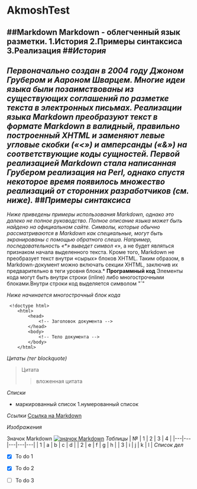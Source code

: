# AkmoshTest
##Markdown
Markdown - облегченный язык разметки.
1.История
2.Примеры синтаксиса 
3.Реализация
##*История*
---
*Первоначально создан в 2004 году **Джоном Грубером и Аароном Шварцем.** Многие идеи языка были позаимствованы из существующих соглашений по разметке текста в электронных письмах. Реализации языка Markdown преобразуют текст в формате Markdown в валидный, правильно построенный XHTML и заменяют левые угловые скобки («<») и амперсанды («&») на соответствующие коды сущностей. Первой реализацией Markdown стала написанная Грубером реализация на Perl, однако спустя некоторое время появилось множество реализаций от сторонних разработчиков (см. ниже).*
##*Примеры синтаксиса*
---
*Ниже приведены примеры использования Markdown, однако это далеко не полное руководство. Полное описание языка может быть найдено на официальном сайте. Символы, которые обычно рассматриваются в Markdown как специальные, могут быть экранированы с помощью обратного слеша. Например, последовательность «\*» выведет символ «*», а не будет являться признаком начала выделенного текста. Кроме того, Markdown не преобразует текст внутри «сырых» блоков XHTML. Таким образом, в Markdown-документ можно включать секции XHTML, заключив их предварительно в теги уровня блока.*
**Программный код**
Элементы кода могут быть внутри строки (inline) либо многострочными блоками.Внутри строки код выделяется символом "`"

*Ниже начинается многострочный блок кода*
```
 <!doctype html>
    <html>
        <head>
            <!-- Заголовок документа -->
        </head>
        <body>
            <!-- Тело документа -->
        </body>
    </html>
```
*Цитаты (тег blockquote)*
>Цитата 
>> вложенная цитата

*Списки*
* маркированный список 
1.нумерованный список

*Ссылки*
[Ссылка на Markdown](https://ru.wikipedia.org/wiki/Markdown)

*Изображения*

Значок Markdown
[![значок Markdown](https://upload.wikimedia.org/wikipedia/commons/thumb/4/48/Markdown-mark.svg/1024px-Markdown-mark.svg.png)](https://ru.wikipedia.org/wiki/Markdown)
*Таблицы*
| № | 1 | 2 | 3 | 4 |
|---|---|---|---|---|
| 1 | a | b | c | d |
| 2 | e | f | g | h |
| 3 | i | j | k | l |
*Список дел*
* [x] To do 1
* [x] To do 2
* [ ] To do 3


